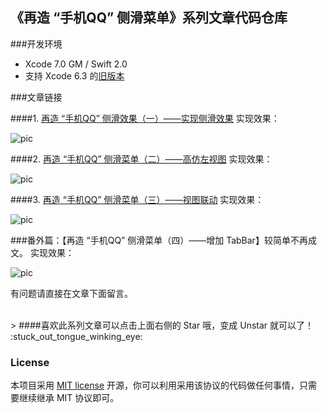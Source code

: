 《再造 “手机QQ” 侧滑菜单》系列文章代码仓库
--

###开发环境

* Xcode 7.0 GM / Swift 2.0
* 支持 Xcode 6.3 的[旧版本](https://github.com/johnlui/SwiftSideslipLikeQQ/releases/tag/v2.1)

###文章链接

####1. [再造 “手机QQ” 侧滑效果（一）——实现侧滑效果](http://lvwenhan.com/ios/445.html)
实现效果：

![pic](http://lvwenhan.com/content/uploadfile/201504/274a1428736205.gif)

####2. [再造 “手机QQ” 侧滑菜单（二）——高仿左视图](http://lvwenhan.com/ios/446.html)
实现效果：

![pic](http://lvwenhan.com/content/uploadfile/201504/068a1428761914.gif)

####3. [再造 “手机QQ” 侧滑菜单（三）——视图联动](http://lvwenhan.com/ios/447.html)
实现效果：

![pic](http://lvwenhan.com/content/uploadfile/201504/8f171428840820.gif)

###番外篇：【再造 “手机QQ” 侧滑菜单（四）——增加 TabBar】较简单不再成文。
实现效果：

![pic](http://staticonsae.sinaapp.com/images/9.gif)


有问题请直接在文章下面留言。

<br>
> ####喜欢此系列文章可以点击上面右侧的 Star 哦，变成 Unstar 就可以了！ :stuck_out_tongue_winking_eye:

<br>

### License

本项目采用 [MIT license](http://opensource.org/licenses/MIT) 开源，你可以利用采用该协议的代码做任何事情，只需要继续继承 MIT 协议即可。